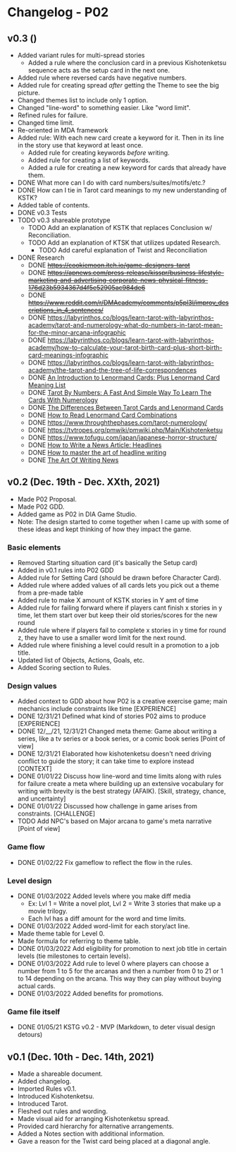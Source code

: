 # Changelog - P02

## v0.3 ()
- Added variant rules for multi-spread stories
  - Added a rule where the conclusion card in a previous Kishotenketsu sequence acts as the setup card in the next one.
- Added rule where reversed cards have negative numbers.
- Added rule for creating spread *after* getting the Theme to see the big picture.
- Changed themes list to include only 1 option.
- Changed "line-word" to something easier. Like "word limit".
- Refined rules for failure.
- Changed time limit.
- Re-oriented in MDA framework
- Added rule: With each new card create a keyword for it. Then in its line in the story use that keyword at least once.
  - Added rule for creating keywords *before* writing.
  - Added rule for creating a list of keywords.
  - Added a rule for creating a new keyword for cards that already have them.
- DONE What more can I do with card numbers/suites/motifs/etc.?
- DONE How can I tie in Tarot card meanings to my new understanding of KSTK?
- Added table of contents.
- DONE v0.3 Tests
- TODO v0.3 shareable prototype
  - TODO Add an explanation of KSTK that replaces Conclusion w/ Reconciliation.
  - TODO Add an explanation of KTSK that utilizes updated Research.
    - TODO Add careful explanation of Twist and Reconciliation
- DONE Research
  - DONE ~~https://cookiemoon.itch.io/game-designers-tarot~~
  - DONE ~~https://apnews.com/press-release/kisspr/business-lifestyle-marketing-and-advertising-corporate-news-physical-fitness-176d23b5934367d4f5e52905ac984de6~~
  - DONE ~~https://www.reddit.com/r/DMAcademy/comments/p5pl3l/improv_descriptions_in_4_sentences/~~
  - DONE https://labyrinthos.co/blogs/learn-tarot-with-labyrinthos-academy/tarot-and-numerology-what-do-numbers-in-tarot-mean-for-the-minor-arcana-infographic
  - DONE https://labyrinthos.co/blogs/learn-tarot-with-labyrinthos-academy/how-to-calculate-your-tarot-birth-card-plus-short-birth-card-meanings-infographic
  - DONE https://labyrinthos.co/blogs/learn-tarot-with-labyrinthos-academy/the-tarot-and-the-tree-of-life-correspondences
  - DONE [An Introduction to Lenormand Cards: Plus Lenormand Card Meaning List](https://labyrinthos.co/blogs/learn-tarot-with-labyrinthos-academy/an-introduction-to-lenormand-cards-plus-lenormand-card-meaning-list)
  - DONE [Tarot By Numbers: A Fast And Simple Way To Learn The Cards With Numerology](https://www.biddytarot.com/tarot-by-numbers/)
  - DONE [The Differences Between Tarot Cards and Lenormand Cards](https://labyrinthos.co/blogs/learn-tarot-with-labyrinthos-academy/the-differences-between-tarot-cards-and-lenormand-cards)
  - DONE [How to Read Lenormand Card Combinations](https://labyrinthos.co/blogs/learn-tarot-with-labyrinthos-academy/how-to-read-lenormand-card-combinations)
  - DONE https://www.throughthephases.com/tarot-numerology/
  - DONE https://tvtropes.org/pmwiki/pmwiki.php/Main/Kishotenketsu 
  - DONE https://www.tofugu.com/japan/japanese-horror-structure/ 
  - DONE [How to Write a News Article: Headlines](https://spcollege.libguides.com/c.php?g=254319&p=1695321)
  - DONE [How to master the art of headline writing](https://www.mediamatters-pr.co.uk/blog/master-art-headline-writing/)
  - DONE [The Art Of Writing News](https://www.dailywritingtips.com/the-art-of-writing-news/)

## v0.2 (Dec. 19th - Dec. XXth, 2021)
- Made P02 Proposal.
- Made P02 GDD.
- Added game as P02 in DIA Game Studio.
- Note: The design started to come together when I came up with some of these ideas and kept thinking of how they impact the game.

### Basic elements
- Removed Starting situation card (it's basically the Setup card)
- Added in v0.1 rules into P02 GDD
- Added rule for Setting Card (should be drawn before Character Card).
- Added rule where added values of all cards lets you pick out a theme from a pre-made table
- Added rule to make X amount of KSTK stories in Y amt of time
- Added rule for failing forward where if players cant finish x stories in y time, let them start over but keep their old stories/scores for the new round
- Added rule where if players fail to complete x stories in y time for round z, they have to use a smaller word limit for the next round. 
- Added rule where finishing a level could result in a promotion to a job title.
- Updated list of Objects, Actions, Goals, etc.
- Added Scoring section to Rules.

### Design values
- Added context to GDD about how P02 is a creative exercise game; main mechanics include constraints like time [EXPERIENCE]
- DONE 12/31/21 Defined what kind of stories P02 aims to produce [EXPERIENCE]
- DONE 12/__/21, 12/31/21 Changed meta theme: Game about writing a series, like a tv series or a book series, or a comic book series [Point of view]
- DONE 12/31/21 Elaborated how kishotenketsu doesn't need driving conflict to guide the story; it can take time to explore instead [CONTEXT]
- DONE 01/01/22 Discuss how line-word and time limits along with rules for failure create a meta where building up an extensive vocabulary for writing with brevity is the best strategy (AFAIK). [Skill, strategy, chance, and uncertainty]
- DONE 01/01/22 Discussed how challenge in game arises from constraints. [CHALLENGE]
- TODO Add NPC's based on Major arcana to game's meta narrative [Point of view]

### Game flow
- DONE 01/02/22 Fix gameflow to reflect the flow in the rules.

### Level design
- DONE 01/03/2022 Added levels where you make diff media
  - Ex: Lvl 1 = Write a novel plot, Lvl 2 = Write 3 stories that make up a movie trilogy.
  - Each lvl has a diff amount for the word and time limits.
- DONE 01/03/2022 Added word-limit for each story/act line.
- Made theme table for Level 0.
- Made formula for referring to theme table.
- DONE 01/03/2022 Add eligibility for promotion to next job title in certain levels (tie milestones to certain levels).
- DONE 01/03/2022 Add rule to level 0 where players can choose a number from 1 to 5 for the arcanas and then a number from 0 to 21 or 1 to 14 depending on the arcana. This way they can play without buying actual cards.
- DONE 01/03/2022 Added benefits for promotions.

### Game file itself
- DONE 01/05/21 KSTG v0.2 - MVP (Markdown, to deter visual design detours)

## v0.1 (Dec. 10th - Dec. 14th, 2021)
- Made a shareable document. 
- Added changelog. 
- Imported Rules v0.1. 
- Introduced Kishotenketsu.
- Introduced Tarot. 
- Fleshed out rules and wording. 
- Made visual aid for arranging Kishotenketsu spread.
- Provided card hierarchy for alternative arrangements. 
- Added a Notes section with additional information. 
- Gave a reason for the Twist card being placed at a diagonal angle. 